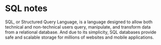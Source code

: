 # SQL notes

SQL, or Structured Query Language, is a language designed to allow both technical and non-technical users query, manipulate, and transform data from a relational database. And due to its simplicity, SQL databases provide safe and scalable storage for millions of websites and mobile applications.

[](img/1.jpeg)
[](img/2.jpeg)
[](img/3.jpeg)
[](img/4.jpeg)
[](img/5.jpeg)
[](img/6.jpeg)
[](img/7.jpeg)
[](img/8.jpeg)
[](img/9.jpeg)
[](img/10.jpeg)
[](img/11.jpeg)
[](img/12.jpeg)
[](img/14.jpeg)
